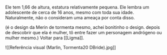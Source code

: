 Ele tem 1,66 de altura, estatura relativamente pequena. Ele lembra um adolescente de cerca de 16 anos, mesmo com toda sua idade. Naturalmente, não o consideram uma ameaça por conta disso.

(é o design da Merin de tormenta mesmo, achei bonitinho o design. depois de descobrir que ela é mulher, tô entre fazer um personagem andrógeno ou mulher mesmo.)
Voltar para [[Ligma]].

![[Referência visual (Marlin, Tormenta20 DBride).jpg]]